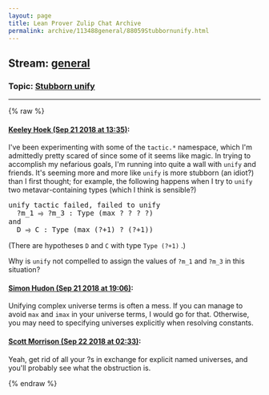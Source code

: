```yaml
---
layout: page
title: Lean Prover Zulip Chat Archive 
permalink: archive/113488general/88059Stubbornunify.html
---
```


## Stream: [general](index.html)
### Topic: [Stubborn unify](88059Stubbornunify.html)

---


{% raw %}
#### [ Keeley Hoek (Sep 21 2018 at 13:35)](https://leanprover.zulipchat.com/#narrow/stream/113488-general/topic/Stubborn%20unify/near/134372143):
<p>I've been experimenting with some of the <code>tactic.*</code> namespace, which I'm admittedly pretty scared of since some of it seems like magic. In trying to accomplish my nefarious goals, I'm running into quite a wall with <code>unify</code> and friends. It's seeming more and more like <code>unify</code> is more stubborn (an idiot?) than I first thought; for example, the following happens when I try to <code>unify</code> two metavar-containing types (which I think is sensible?)</p>
<div class="codehilite"><pre><span></span>unify tactic failed, failed to unify
  ?m_1 ⥤ ?m_3 : Type (max ? ? ? ?)
and
  D ⥤ C : Type (max (?+1) ? (?+1))
</pre></div>


<p>(There are hypotheses <code>D</code> and <code>C</code> with type <code>Type (?+1)</code> .)</p>
<p>Why is <code>unify</code> not compelled to assign the values of <code>?m_1</code> and <code>?m_3</code> in this situation?</p>

#### [ Simon Hudon (Sep 21 2018 at 19:06)](https://leanprover.zulipchat.com/#narrow/stream/113488-general/topic/Stubborn%20unify/near/134390656):
<p>Unifying complex universe terms is often a mess. If you can manage to avoid <code>max</code> and <code>imax</code> in your universe terms, I would go for that. Otherwise, you may need to specifying universes explicitly when resolving constants.</p>

#### [ Scott Morrison (Sep 22 2018 at 02:33)](https://leanprover.zulipchat.com/#narrow/stream/113488-general/topic/Stubborn%20unify/near/134414211):
<p>Yeah, get rid of all your ?s in exchange for explicit named universes, and you'll probably see what the obstruction is.</p>


{% endraw %}
